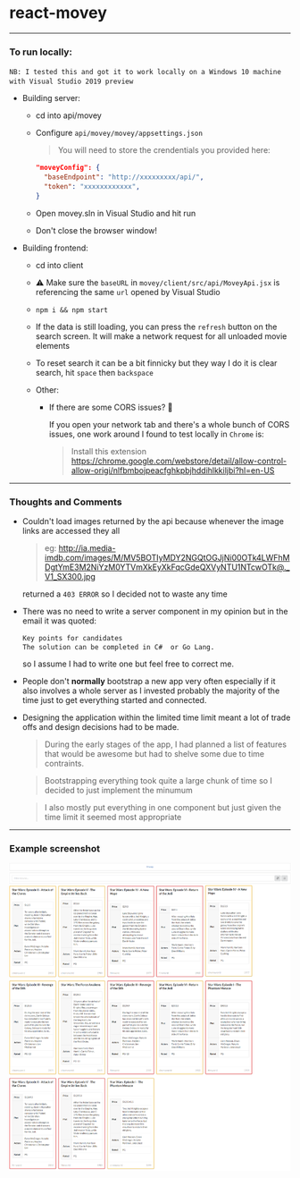 # react-movey

---

### To run locally:

`NB: I tested this and got it to work locally on a Windows 10 machine with Visual Studio 2019 preview`

- Building server:

  - cd into api/movey

  - Configure `api/movey/movey/appsettings.json`

    > You will need to store the crendentials you provided here:

    ```json
    "moveyConfig": {
      "baseEndpoint": "http://xxxxxxxxx/api/",
      "token": "xxxxxxxxxxxx",
    }
    ```

  - Open movey.sln in Visual Studio and hit run

  - Don't close the browser window!

- Building frontend:

  - cd into client

  - ⚠️ Make sure the `baseURL` in `movey/client/src/api/MoveyApi.jsx` is referencing the same `url` opened by Visual Studio

  - `npm i && npm start`

  - If the data is still loading, you can press the `refresh` button on the search screen. It will make a network request for all unloaded movie elements

  - To reset search it can be a bit finnicky but they way I do it is clear search, hit `space` then `backspace`

  - Other:

    - If there are some CORS issues? 🚨

      If you open your network tab and there's a whole bunch of CORS issues, one work around I found to test locally in `Chrome` is:

      > Install this extension https://chrome.google.com/webstore/detail/allow-control-allow-origi/nlfbmbojpeacfghkpbjhddihlkkiljbi?hl=en-US

---

### Thoughts and Comments

- Couldn't load images returned by the api because whenever the image links are accessed they all

  > eg: http://ia.media-imdb.com/images/M/MV5BOTIyMDY2NGQtOGJjNi00OTk4LWFhMDgtYmE3M2NiYzM0YTVmXkEyXkFqcGdeQXVyNTU1NTcwOTk@._V1_SX300.jpg

  returned a `403 ERROR` so I decided not to waste any time

- There was no need to write a server component in my opinion but in the email it was quoted:

  ```
  Key points for candidates
  The solution can be completed in C#  or Go Lang.
  ```

  so I assume I had to write one but feel free to correct me.

- People don't **normally** bootstrap a new app very often especially if it also involves a whole server as I invested probably the majority of the time just to get everything started and connected.

- Designing the application within the limited time limit meant a lot of trade offs and design decisions had to be made.

  > During the early stages of the app, I had planned a list of features that would be awesome but had to shelve some due to time contraints.

  > Bootstrapping everything took quite a large chunk of time so I decided to just implement the minumum

  > I also mostly put everything in one component but just given the time limit it seemed most appropriate

---

### Example screenshot

![](/client/assets/example_screenshot.png?raw=true "Screenshot")
